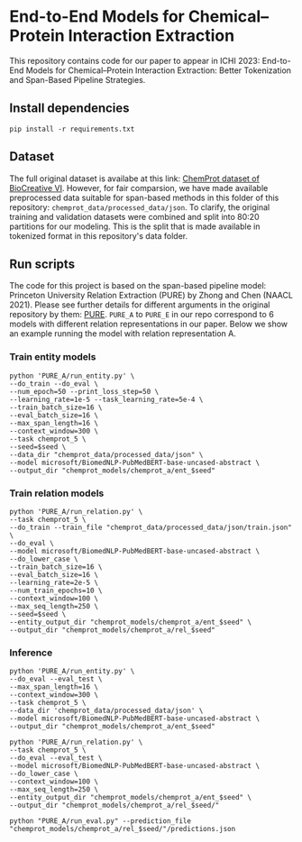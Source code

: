 # End-to-End Models for Chemical–Protein Interaction Extraction

This repository contains code for our paper to appear in ICHI 2023: End-to-End Models for Chemical–Protein Interaction Extraction: Better Tokenization and Span-Based Pipeline Strategies.

## Install dependencies
```
pip install -r requirements.txt
```
## Dataset
The full original dataset is availabe at this link: [ChemProt dataset of BioCreative VI](https://biocreative.bioinformatics.udel.edu/tasks/biocreative-vi/track-5/). However, for fair comparsion, we have made available preprocessed data suitable for span-based methods in this folder of this repository: `chemprot_data/processed_data/json`. To clarify, the original training and validation datasets were combined and split into 80:20 partitions for our modeling. This is the split that is made available in tokenized format in this repository's data folder. 

## Run scripts
The code for this project is based on the span-based pipeline model: Princeton University Relation Extraction (PURE) by Zhong and Chen (NAACL 2021). Please see further details for different arguments in the original repository by them: [PURE](https://github.com/princeton-nlp/PURE). `PURE_A` to `PURE_E` in our repo correspond to 6 models with different relation representations in our paper. Below we show an example running the model with relation representation A.

### Train entity models
```
python 'PURE_A/run_entity.py' \
--do_train --do_eval \
--num_epoch=50 --print_loss_step=50 \
--learning_rate=1e-5 --task_learning_rate=5e-4 \
--train_batch_size=16 \
--eval_batch_size=16 \
--max_span_length=16 \
--context_window=300 \
--task chemprot_5 \
--seed=$seed \
--data_dir "chemprot_data/processed_data/json" \
--model microsoft/BiomedNLP-PubMedBERT-base-uncased-abstract \
--output_dir "chemprot_models/chemprot_a/ent_$seed"
```

### Train relation models
```
python 'PURE_A/run_relation.py' \
--task chemprot_5 \
--do_train --train_file "chemprot_data/processed_data/json/train.json" \
--do_eval \
--model microsoft/BiomedNLP-PubMedBERT-base-uncased-abstract \
--do_lower_case \
--train_batch_size=16 \
--eval_batch_size=16 \
--learning_rate=2e-5 \
--num_train_epochs=10 \
--context_window=100 \
--max_seq_length=250 \
--seed=$seed \
--entity_output_dir "chemprot_models/chemprot_a/ent_$seed" \
--output_dir "chemprot_models/chemprot_a/rel_$seed"
```

### Inference
```
python 'PURE_A/run_entity.py' \
--do_eval --eval_test \
--max_span_length=16 \
--context_window=300 \
--task chemprot_5 \
--data_dir 'chemprot_data/processed_data/json' \
--model microsoft/BiomedNLP-PubMedBERT-base-uncased-abstract \
--output_dir "chemprot_models/chemprot_a/ent_$seed"

python 'PURE_A/run_relation.py' \
--task chemprot_5 \
--do_eval --eval_test \
--model microsoft/BiomedNLP-PubMedBERT-base-uncased-abstract \
--do_lower_case \
--context_window=100 \
--max_seq_length=250 \
--entity_output_dir "chemprot_models/chemprot_a/ent_$seed" \
--output_dir "chemprot_models/chemprot_a/rel_$seed/"

python "PURE_A/run_eval.py" --prediction_file "chemprot_models/chemprot_a/rel_$seed/"/predictions.json
```







